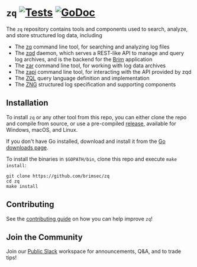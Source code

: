 # `zq` [![Tests][tests-img]][tests] [![GoDoc][doc-img]][doc]

The `zq` repository contains tools and components used to search, analyze,
and store structured log data, including

* The [zq](cmd/zq/README.md) command line tool, for searching and analyzing log
 files
* The [zqd](cmd/zqd/README.md) daemon, which serves a REST-like API to manage
 and query log archives, and is the backend for the [Brim](https://github.com/brimsec/brim)
 application
* The [zar](cmd/zar/README.md) command line tool, for working with log data
 archives
* The [zapi](cmd/zapi/README.md) command line tool, for interacting with the
API provided by zqd
* The [ZQL](zql/docs/README.md) query language definition and implementation
* The [ZNG](zng/docs/README.md) structured log specification and supporting components

## Installation

To install `zq` or any other tool from this repo, you can either clone the repo
 and compile from source, or use a pre-compiled
 [release](https://github.com/brimsec/zq/releases), available for Windows, macOS, and Linux.

If you don't have Go installed, download and install it from the
[Go downloads page](https://golang.org/dl/).

To install the binaries in `$GOPATH/bin`, clone this repo and
execute `make install`:

```
git clone https://github.com/brimsec/zq
cd zq
make install
```

## Contributing

See the [contributing guide](CONTRIBUTING.md) on how you can help improve `zq`!

## Join the Community

Join our [Public Slack](https://join.slack.com/t/brimsec/shared_invite/zt-cy34xoxg-hZiTKUT~1KdGjlaBIuUUdg) workspace for announcements, Q&A, and to trade tips!

[doc-img]: https://godoc.org/github.com/brimsec/zq?status.svg
[doc]: https://godoc.org/github.com/brimsec/zq
[tests-img]: https://github.com/brimsec/zq/workflows/Tests/badge.svg
[tests]: https://github.com/brimsec/zq/actions?query=workflow%3ATests

